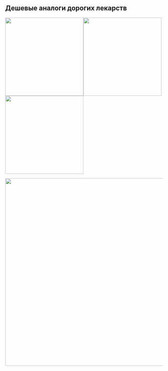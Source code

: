 ## Дешевые аналоги дорогих лекарств

<img src="https://github.com/kshashov/Drugs/blob/master/img/1.png" width="250"><img src="https://github.com/kshashov/Drugs/blob/master/img/2.png" width="250"><img src="https://github.com/kshashov/Drugs/blob/master/img/3.png" width="250">

<img src="https://github.com/kshashov/Drugs/blob/master/img/4.png" width="600">
